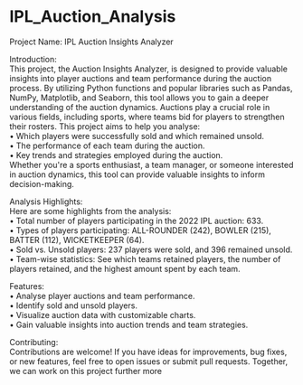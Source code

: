 # IPL_Auction_Analysis
Project Name: IPL Auction Insights Analyzer

<p>Introduction:<br>
This project, the Auction Insights Analyzer, is designed to provide valuable insights into player auctions and team performance during the auction process. By utilizing Python functions and popular libraries such as Pandas, NumPy, Matplotlib, and Seaborn, this tool allows you to gain a deeper understanding of the auction dynamics.
Auctions play a crucial role in various fields, including sports, where teams bid for players to strengthen their rosters. This project aims to help you analyse:<br>
•	Which players were successfully sold and which remained unsold.<br>
•	The performance of each team during the auction.<br>
•	Key trends and strategies employed during the auction.<br>
Whether you're a sports enthusiast, a team manager, or someone interested in auction dynamics, this tool can provide valuable insights to inform decision-making.<br>

Analysis Highlights:<br>
Here are some highlights from the analysis:<br>
•	Total number of players participating in the 2022 IPL auction: 633. <br>
•	Types of players participating: ALL-ROUNDER (242), BOWLER (215), BATTER (112), WICKETKEEPER (64).<br>
•	Sold vs. Unsold players: 237 players were sold, and 396 remained unsold.<br>
•	Team-wise statistics: See which teams retained players, the number of players retained, and the highest amount spent by each team.<br>

Features:<br>
•	Analyse player auctions and team performance.<br>
•	Identify sold and unsold players.<br>
•	Visualize auction data with customizable charts.<br>
•	Gain valuable insights into auction trends and team strategies.<br>

Contributing:<br>
Contributions are welcome! If you have ideas for improvements, bug fixes, or new features, feel free to open issues or submit pull requests. Together, we can work on this project further more </p>
